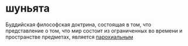 # шуньята
Буддийская философская доктрина, состоящая в том, что представление о том, что мир состоит из ограниченных во времени и пространстве предметах, является [парохиальным](%D0%BF%D0%B0%D1%80%D0%BE%D1%85%D0%B8%D0%B0%D0%BB%D1%8C%D0%BD%D0%BE%D1%81%D1%82%D1%8C)